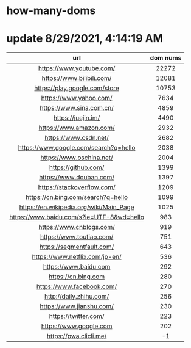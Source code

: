 # how-many-doms

# update 8/29/2021, 4:14:19 AM

url | dom nums
:-: | :-:
https://www.youtube.com/ | 22272
https://www.bilibili.com/ | 12081
https://play.google.com/store | 10753
https://www.yahoo.com/ | 7634
https://www.sina.com.cn/ | 4859
https://juejin.im/ | 4490
https://www.amazon.com/ | 2932
https://www.csdn.net/ | 2682
https://www.google.com/search?q=hello | 2038
https://www.oschina.net/ | 2004
https://github.com/ | 1399
https://www.douban.com/ | 1397
https://stackoverflow.com/ | 1209
https://cn.bing.com/search?q=hello | 1099
https://en.wikipedia.org/wiki/Main_Page | 1025
https://www.baidu.com/s?ie=UTF-8&wd=hello | 983
https://www.cnblogs.com/ | 919
https://www.toutiao.com/ | 751
https://segmentfault.com/ | 643
https://www.netflix.com/jp-en/ | 536
https://www.baidu.com | 292
https://cn.bing.com | 280
https://www.facebook.com/ | 270
http://daily.zhihu.com/ | 256
https://www.jianshu.com/ | 230
https://twitter.com/ | 223
https://www.google.com | 202
https://pwa.clicli.me/ | -1
